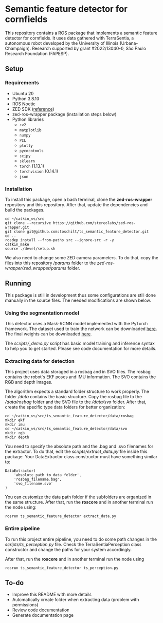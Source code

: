 # Semantic feature detector for cornfields

This repository contains a ROS package that implements a semantic feature detector for cornfields. It uses data gathered with TerraSentia, a autonomous robot developed by the University of Illinois (Urbana-Champaign). Research supported by grant #2022/13040-0, São Paulo Research Foundation (FAPESP).

## Setup

### Requirements

- Ubuntu 20
- Python 3.8.10
- ROS Noetic
- ZED SDK ([reference](https://www.stereolabs.com/docs/installation/))
- zed-ros-wrapper package (installation steps below)
- Python libraries
  - ```cv2```
  - ```matplotlib```
  - ```numpy```
  - ```PIL```
  - ```plotly```
  - ```pycocotools```
  - ```scipy```
  - ```sklearn```
  - ```torch``` (1.13.1)
  - ```torchvision``` (0.14.1)
  - ```json```

### Installation

To install this package, open a bash terminal, clone the **zed-ros-wrapper** repository and this repository. After that, update the dependencies and build the packages.

```
cd ~/catkin_ws/src
git clone --recursive https://github.com/stereolabs/zed-ros-wrapper.git
git clone git@github.com:toschilt/ts_semantic_feature_detector.git
cd ..
rosdep install --from-paths src --ignore-src -r -y
catkin_make
source ./devel/setup.sh
```

We also need to change some ZED camera parameters. To do that, copy the files into this repository */params* folder to the *zed-ros-wrapper/zed_wrapper/params* folder.

## Running

This package is still in development thus some configurations are still done manually in the source files. The needed modifications are shown below.

### Using the segmentation model
This detector uses a Mask-RCNN model implemented with the PyTorch framework. The dataset used to train the network can be downloaded [here](https://drive.google.com/file/d/14yGDzg8SLhFUf-vlLLKnwUDPvkTYqAI-/view?usp=share_link). The final weights can be downloaded [here](https://drive.google.com/drive/folders/1XSaAKSRYraLnB9FV0a6x_diLWJ_trV11?usp=share_link).

The *scripts/_demo.py* script has basic model training and inference syntax to help you to get started. Please see code documentation for more details.

### Extracting data for detection
This project uses data storaged in a rosbag and in SVO files. The rosbag contains the robot's EKF poses and IMU information. The SVO contains the RGB and depth images.

The algorithm expects a standard folder structure to work properly. The folder */data* contains the basic structure. Copy the rosbag file to the */data/rosbag* folder and the SVO file to the */data/svo* folder. After that, create the specific type data folders for better organization:

```
cd ~/catkin_ws/src/ts_semantic_feature_detector/data/rosbag
mkdir ekf
mkdir imu
cd ~/catkin_ws/src/ts_semantic_feature_detector/data/svo
mkdir rgb
mkdir depth
```

You need to specify the absolute path and the .bag and .svo filenames for the extractor. To do that, edit the *scripts/extract_data.py* file inside this package. Your DataExtractor class constructor must have something similar to:

```
DataExtractor(
    'absolute_path_to_data_folder',
    'rosbag_filename.bag',
    'svo_filename.svo'
)
```

You can customize the data path folder if the subfolders are organized in the same structure. After that, run the **roscore** and in another terminal run the node using:

```
rosrun ts_semantic_feature_detector extract_data.py
```

### Entire pipeline

To run this project entire pipeline, you need to do some path changes in the *scripts/ts_perception.py* file. Check the TerraSentiaPerception class constructor and change the paths for your system accordingly.

After that, run the **roscore** and in another terminal run the node using

```
rosrun ts_semantic_feature_detector ts_perception.py
```

## To-do
- Improve this README with more details
- Automatically create folder when extracting data (problem with permissions)
- Review code documentation
- Generate documentation page